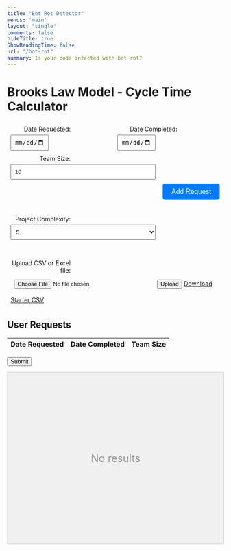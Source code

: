 ```yaml
---
title: "Bot Rot Detector"
menus: 'main'
layout: "single"
comments: false
hideTitle: true
ShowReadingTime: false
url: "/bot-rot"
summary: Is your code infected with bot rot?
---
```


<script src="https://cdn.jsdelivr.net/npm/chart.js"></script>
<script src="https://cdnjs.cloudflare.com/ajax/libs/PapaParse/5.3.0/papaparse.min.js"></script>
<script src="https://cdnjs.cloudflare.com/ajax/libs/xlsx/0.16.9/xlsx.full.min.js"></script>
<h1>Brooks Law Model - Cycle Time Calculator</h1>

<!-- Form for adding user requests -->
<div id="input-form" class="input-container">
    <div class="input-group">
        <div class="date-fields">
            <div class="date-field">
                <label for="dateRequested" class="inline-label">Date Requested:</label>
                <input type="date" id="dateRequested" class="input-field" required>
            </div>
            <div class="date-field">
                <label for="dateCompleted" class="inline-label">Date Completed:</label>
                <input type="date" id="dateCompleted" class="input-field" required>
            </div>
        </div>
        <label for="teamSize" class="inline-label">Team Size:</label>
        <input type="number" id="teamSize" class="input-field" min="1" value="10" required>
        <div class="prominent-button-wrapper">
            <button type="button" class="prominent-button" onclick="addRequest()">Add Request</button>
        </div>
    </div>
</div>

<!-- Project complexity selection -->
<div id="project-complexity" class="input-container">
    <label for="projectComplexity" class="inline-label">Project Complexity:</label>
    <select id="projectComplexity" class="input-field">
        <option value="1">1</option>
        <option value="2">2</option>
        <option value="3">3</option>
        <option value="4">4</option>
        <option value="5" selected>5</option>
        <option value="6">6</option>
        <option value="7">7</option>
        <option value="8">8</option>
        <option value="9">9</option>
        <option value="10">10</option>
    </select>
</div>

<!-- File upload for CSV or Excel -->
<div id="file-upload" class="input-container">
    <label for="fileInput" class="inline-label">Upload CSV or Excel file:</label>
    <input type="file" id="fileInput" class="input-field" accept=".csv, .xlsx, .xls">
    <button type="button" onclick="uploadFile()">Upload</button>
    <a href="#" onclick="downloadStarterCSV()">Download Starter CSV</a>
</div>

<!-- Display user requests -->
<div id="user-requests">
    <h2>User Requests</h2>
    <table>
        <thead>
            <tr>
                <th>Date Requested</th>
                <th>Date Completed</th>
                <th>Team Size</th>
            </tr>
        </thead>
        <tbody id="user-requests-body">
            <!-- Rows will be added here -->
        </tbody>
    </table>
</div>

<button onclick="submitData()">Submit</button>

<!-- Container for displaying the chart -->
<div class="chart-container">
    <canvas id="cycleTimeChart"></canvas>
    <div class="placeholder-text">No results</div>
</div>

<script>
    // Apply theme based on preference
    if (localStorage.getItem("pref-theme") === "dark") {
        document.body.classList.add('dark');
    } else if (localStorage.getItem("pref-theme") === "light") {
        document.body.classList.remove('dark');
    } else if (window.matchMedia('(prefers-color-scheme: dark)').matches) {
        document.body.classList.add('dark');
    }

    // Function to render the chart
    let chart;
    const chartConfig = {
        type: 'line',
        data: {
            labels: [], // dates or time
            datasets: [
                {
                    label: 'Actual Cycle Time (Days)',
                    borderColor: 'rgb(255, 99, 132)',
                    backgroundColor: 'rgba(255, 99, 132, 0.2)',
                    fill: false,
                    data: []
                },
                {
                    label: 'Expected Cycle Time (Days)',
                    borderColor: 'rgb(75, 192, 192)',
                    backgroundColor: 'rgba(75, 192, 192, 0.2)',
                    fill: false,
                    data: []
                }
            ]
        },
        options: {
            responsive: true,
            scales: {
                x: {
                    type: 'linear', // x-axis with a numeric scale (days from start)
                    position: 'bottom'
                }
            }
        }
    };

    const ctx = document.getElementById('cycleTimeChart').getContext('2d');

    // Brooks Law Model (same as the one from your code)
    class BrooksLawModel {
        constructor(projectComplexity) {
            this.projectComplexity = projectComplexity;
            this.alpha = 0.5; // Scales initial disruption
            this.beta = 1.5; // Scales onboarding duration
            this.gamma = 10; // Fixed recovery contribution per hire
        }

        onboardingDuration(teamSize) {
            return this.beta * this.projectComplexity * Math.log(teamSize);
        }

        cycleTime(time, teamSize, baselineCycleTime) {
            const tauOnboard = this.onboardingDuration(teamSize);
            const tInflection = 0.75 * tauOnboard;
            const k = 1 / tauOnboard;

            const deltaCtInitial = this.alpha * (teamSize + 1) * this.projectComplexity;
            const fRise = deltaCtInitial * Math.exp(-time / tauOnboard);

            const deltaCtRecovery = this.gamma;
            const fRecovery = deltaCtRecovery / (1 + Math.exp(-k * (time - tInflection)));

            return baselineCycleTime + fRise - fRecovery;
        }

        calculateCycleTimes(userRequests) {
            if (!userRequests || userRequests.length === 0) return [];

            const firstRequest = userRequests[0];
            const firstRequestedDate = new Date(firstRequest.dateRequested);
            const firstCompletedDate = new Date(firstRequest.dateCompleted);
            const baselineCycleTime = (firstCompletedDate - firstRequestedDate) / (1000 * 60 * 60 * 24);
            const initialTeamSize = firstRequest.teamSize;

            return userRequests.map((request, index) => {
                const dateRequested = new Date(request.dateRequested);
                const dateCompleted = new Date(request.dateCompleted);
                const rawCycleTime = (dateCompleted - dateRequested) / (1000 * 60 * 60 * 24);

                let expectedCycleTime = null;
                if (index > 0) {
                    const timeSinceFirstRequest = (dateRequested - firstRequestedDate) / (1000 * 60 * 60 * 24);
                    expectedCycleTime = this.cycleTime(timeSinceFirstRequest, initialTeamSize, baselineCycleTime);
                }

                return {
                    teamSize: request.teamSize,
                    rawCycleTime,
                    expectedCycleTime
                };
            });
        }
    }

    let userRequests = [];
    let model;

    // Function to add a request to the form
    function addRequest() {
        const dateRequested = document.getElementById('dateRequested').value;
        const dateCompleted = document.getElementById('dateCompleted').value;
        const teamSize = document.getElementById('teamSize').value;

        if (dateRequested && dateCompleted && teamSize) {
            userRequests.push({
                dateRequested,
                dateCompleted,
                teamSize: Number(teamSize)
            });

            // Clear inputs
            document.getElementById('dateRequested').value = '';
            document.getElementById('dateCompleted').value = '';
            document.getElementById('teamSize').value = '';

            // Update user requests table
            const tbody = document.getElementById('user-requests-body');
            const row = document.createElement('tr');
            row.innerHTML = `
                <td>${dateRequested}</td>
                <td>${dateCompleted}</td>
                <td>${teamSize}</td>
            `;
            tbody.appendChild(row);
        } else {
            alert("Please fill all fields!");
        }
    }

    // Function to handle file upload
    function uploadFile() {
        const fileInput = document.getElementById('fileInput');
        const file = fileInput.files[0];

        if (file) {
            const reader = new FileReader();
            reader.onload = function(event) {
                const data = event.target.result;
                if (file.name.endsWith('.csv')) {
                    Papa.parse(data, {
                        header: true,
                        complete: function(results) {
                            processFileData(results.data);
                        }
                    });
                } else if (file.name.endsWith('.xlsx') || file.name.endsWith('.xls')) {
                    const workbook = XLSX.read(data, { type: 'binary' });
                    const sheetName = workbook.SheetNames[0];
                    const sheet = workbook.Sheets[sheetName];
                    const json = XLSX.utils.sheet_to_json(sheet);
                    processFileData(json);
                }
            };
            reader.readAsBinaryString(file);
        } else {
            alert("Please select a file to upload!");
        }
    }

    // Function to process file data and add to user requests
    function processFileData(data) {
        data.forEach(item => {
            const dateRequested = item['Date Requested'];
            const dateCompleted = item['Date Completed'];
            const teamSize = item['Team Size'];

            if (dateRequested && dateCompleted && teamSize) {
                userRequests.push({
                    dateRequested,
                    dateCompleted,
                    teamSize: Number(teamSize)
                });

                // Update user requests table
                const tbody = document.getElementById('user-requests-body');
                const row = document.createElement('tr');
                row.innerHTML = `
                    <td>${dateRequested}</td>
                    <td>${dateCompleted}</td>
                    <td>${teamSize}</td>
                `;
                tbody.appendChild(row);
            }
        });
    }

    // Function to download starter CSV
    function downloadStarterCSV() {
        const csvContent = "data:text/csv;charset=utf-8,"
            + "Date Requested,Date Completed,Team Size\n";
        const encodedUri = encodeURI(csvContent);
        const link = document.createElement("a");
        link.setAttribute("href", encodedUri);
        link.setAttribute("download", "starter.csv");
        document.body.appendChild(link);
        link.click();
        document.body.removeChild(link);
    }

    // Function to submit data and plot the chart
    function submitData() {
        const projectComplexity = document.getElementById('projectComplexity').value;
        model = new BrooksLawModel(Number(projectComplexity));

        if (userRequests.length >= 5) {
            const cycleTimes = model.calculateCycleTimes(userRequests);

            // Prepare chart data
            const chartData = {
                labels: cycleTimes.map((_, i) => i), // Use index as x-axis
                datasets: [
                    {
                        label: 'Actual Cycle Time (Days)',
                        data: cycleTimes.map(c => c.rawCycleTime),
                        borderColor: 'rgb(255, 99, 132)',
                        fill: false,
                    },
                    {
                        label: 'Expected Cycle Time (Days)',
                        data: cycleTimes.map(c => c.expectedCycleTime),
                        borderColor: 'rgb(75, 192, 192)',
                        fill: false,
                    }
                ]
            };

            // Update chart with data
            if (chart) {
                chart.destroy();
            }
            chart = new Chart(ctx, {
                ...chartConfig,
                data: chartData
            });

            // Hide placeholder text
            document.querySelector('.placeholder-text').style.display = 'none';
        } else {
            alert("Please add at least 5 user requests before submitting!");
        }
    }
</script>

<style>
    .input-container {
        padding: .5rem;
        border-radius: .25rem;
        margin-bottom: 20px;
    }
    .input-container:first-of-type {
        border: thin solid #777777;
    }
    .input-field {
        display: inline-block;
        margin-top: 5px;
        margin-bottom: 10px;
        padding: 8px;
        width: calc(100% - 150px);
        box-sizing: border-box;
    }
    .inline-label {
        display: inline-block;
        width: 140px;
        text-align: right;
        margin-right: 10px;
    }
    .dark .input-field {
        background-color: #333;
        color: #fff;
        border: 1px solid #555;
    }
    .input-field:focus {
        outline: none;
        border-color: #007bff;
    }
    .prominent-button-wrapper {
        width: 100%;
        text-align: right;
    }
    .prominent-button {
        background-color: #007bff;
        color: white;
        padding: 10px 20px;
        border: none;
        cursor: pointer;
        font-size: 16px;
        border-radius: 5px;
    }
    .prominent-button:hover {
        background-color: #0056b3;
    }
    .chart-container {
        position: relative;
        width: 100%;
        height: 400px;
        background-color: #f0f0f0;
        border: 1px solid #ccc;
    }
    .placeholder-text {
        position: absolute;
        top: 50%;
        left: 50%;
        transform: translate(-50%, -50%);
        color: #999;
        font-size: 24px;
        pointer-events: none;
    }
    .date-fields {
        display: flex;
        justify-content: space-between;
    }
    .date-field {
        flex: 1;
        margin-right: 10px;
    }
    .date-field:last-child {
        margin-right: 0;
    }
    @media (max-width: 768px) {
        .date-fields {
            flex-direction: column;
        }
        .date-field {
            margin-right: 0;
        }
    }
</style>
